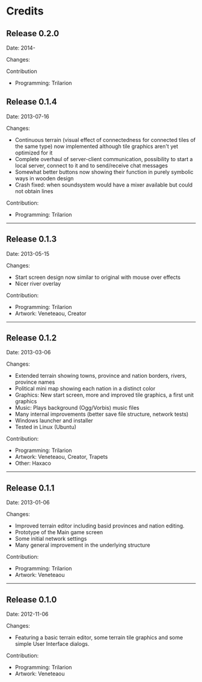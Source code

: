 # Credits

## Release 0.2.0

Date: 2014-

Changes:

Contribution
 
- Programming: Trilarion

## Release 0.1.4

Date: 2013-07-16

Changes:

- Continuous terrain (visual effect of connectedness for connected tiles of the same type) now implemented although tile graphics aren't yet optimized for it
- Complete overhaul of server-client communication, possibility to start a local server, connect to it and to send/receive chat messages
- Somewhat better buttons now showing their function in purely symbolic ways in wooden design
- Crash fixed: when soundsystem would have a mixer available but could not obtain lines

Contribution:

- Programming: Trilarion

---

## Release 0.1.3 

Date: 2013-05-15

Changes:

- Start screen design now similar to original with mouse over effects
- Nicer river overlay

Contribution:

- Programming: Trilarion
- Artwork: Veneteaou, Creator

---

## Release 0.1.2

Date: 2013-03-06

Changes:

- Extended terrain showing towns, province and nation borders, rivers, province names
- Political mini map showing each nation in a distinct color
- Graphics: New start screen, more and improved tile graphics, a first unit graphics
- Music: Plays background (Ogg/Vorbis) music files
- Many internal improvements (better save file structure, network tests)
- Windows launcher and installer
- Tested in Linux (Ubuntu)

Contribution:
 
- Programming: Trilarion
- Artwork: Veneteaou, Creator, Trapets
- Other: Haxaco

---

## Release 0.1.1

Date: 2013-01-06

Changes:

- Improved terrain editor including basid provinces and nation editing.
- Prototype of the Main game screen
- Some initial network settings
- Many general improvement in the underlying structure

Contribution:
 
- Programming: Trilarion
- Artwork: Veneteaou

---

## Release 0.1.0

Date: 2012-11-06

Changes:

- Featuring a basic terrain editor, some terrain tile graphics and some simple User Interface dialogs.

Contribution:

- Programming: Trilarion
- Artwork: Veneteaou
